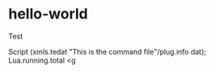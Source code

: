# hello-world
Test

Script (xmls.tedat "This is the command file"/plug.info dat);
Lua.running.total <g
